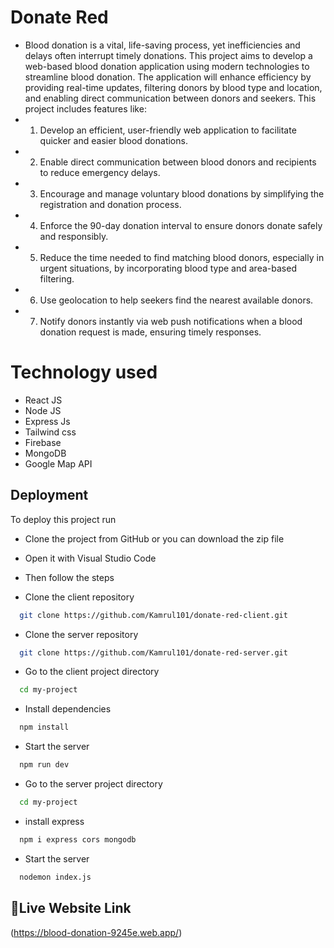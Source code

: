 # Donate Red

- Blood donation is a vital, life-saving process, yet inefficiencies and delays often interrupt timely donations. This project aims to develop a web-based blood donation application using modern technologies to streamline blood donation. The application will enhance efficiency by providing real-time updates, filtering donors by blood type and location, and enabling direct communication between donors and seekers. This project includes features like:
- 1. Develop an efficient, user-friendly web application to facilitate quicker and easier blood donations.
- 2. Enable direct communication between blood donors and recipients to reduce emergency delays.
- 3. Encourage and manage voluntary blood donations by simplifying the registration and donation process.
- 4. Enforce the 90-day donation interval to ensure donors donate safely and responsibly.
- 5. Reduce the time needed to find matching blood donors, especially in urgent situations, by incorporating blood type and area-based filtering.
- 6. Use geolocation to help seekers find the nearest available donors.
- 7. Notify donors instantly via web push notifications when a blood donation request is made, ensuring timely responses.

# Technology used
- React JS
- Node JS
- Express Js
- Tailwind css
- Firebase
- MongoDB
- Google Map API


## Deployment

To deploy this project run
- Clone the project from GitHub or you can download the zip file
- Open it with Visual Studio Code
- Then follow the steps

- Clone the client repository
```bash
  git clone https://github.com/Kamrul101/donate-red-client.git
```
- Clone the server repository
```bash
  git clone https://github.com/Kamrul101/donate-red-server.git
```

- Go to the client project directory

```bash
  cd my-project
```

- Install dependencies

```bash
  npm install
```

- Start the server

```bash
  npm run dev
```

- Go to the server project directory

```bash
  cd my-project
```
- install express
```bash
  npm i express cors mongodb
```
- Start the server
```bash
  nodemon index.js
```
## 🔗Live Website Link
(https://blood-donation-9245e.web.app/)

